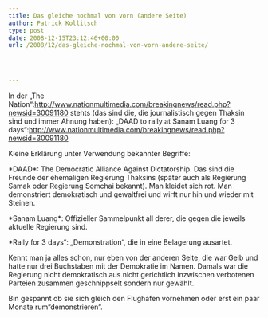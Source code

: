 ```yaml
---
title: Das gleiche nochmal von vorn (andere Seite)
author: Patrick Kollitsch
type: post
date: 2008-12-15T23:12:46+00:00
url: /2008/12/das-gleiche-nochmal-von-vorn-andere-seite/




---
```

In der &#8222;The Nation&#8220;:http://www.nationmultimedia.com/breakingnews/read.php?newsid=30091180 stehts (das sind die, die journalistisch gegen Thaksin sind und immer Ahnung haben): &#8222;DAAD to rally at Sanam Luang for 3 days&#8220;:http://www.nationmultimedia.com/breakingnews/read.php?newsid=30091180

Kleine Erkl&auml;rung unter Verwendung bekannter Begriffe: 

\*DAAD\*: The Democratic Alliance Against Dictatorship. Das sind die Freunde der ehemaligen Regierung Thaksins (sp&auml;ter auch als Regierung Samak oder Regierung Somchai bekannt). Man kleidet sich rot. Man demonstriert demokratisch und gewaltfrei und wirft nur hin und wieder mit Steinen.

\*Sanam Luang\*: Offizieller Sammelpunkt all derer, die gegen die jeweils aktuelle Regierung sind. 

*Rally for 3 days&#8220;: &#8222;Demonstration&#8220;, die in eine Belagerung ausartet.

Kennt man ja alles schon, nur eben von der anderen Seite, die war Gelb und hatte nur drei Buchstaben mit der Demokratie im Namen. Damals war die Regierung nicht demokratisch aus nicht gerichtlich inzwischen verbotenen Parteien zusammen geschnippselt sondern nur gew&auml;hlt. 

Bin gespannt ob sie sich gleich den Flughafen vornehmen oder erst ein paar Monate rum&#8220;demonstrieren&#8220;.